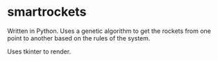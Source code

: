 # smartrockets

Written in Python. Uses a genetic algorithm to get the rockets from one point to another based on the rules of the system.

Uses tkinter to render.

